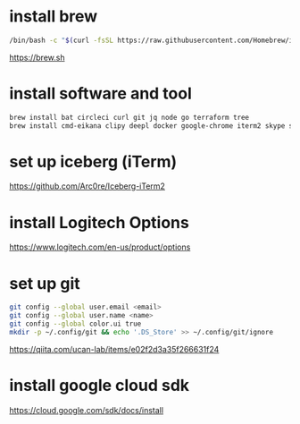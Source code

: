 # install brew

```sh
/bin/bash -c "$(curl -fsSL https://raw.githubusercontent.com/Homebrew/install/HEAD/install.sh)"
```
https://brew.sh

# install software and tool
```sh
brew install bat circleci curl git jq node go terraform tree
brew install cmd-eikana clipy deepl docker google-chrome iterm2 skype sublime-text visual-studio-code zoom zoomus --cask
```

# set up iceberg (iTerm)
https://github.com/Arc0re/Iceberg-iTerm2

# install Logitech Options
https://www.logitech.com/en-us/product/options

# set up git
```sh
git config --global user.email <email>
git config --global user.name <name>
git config --global color.ui true
mkdir -p ~/.config/git && echo '.DS_Store' >> ~/.config/git/ignore
```
https://qiita.com/ucan-lab/items/e02f2d3a35f266631f24

# install google cloud sdk
https://cloud.google.com/sdk/docs/install
